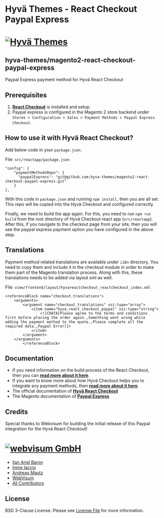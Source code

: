 # Hyvä Themes - React Checkout Paypal Express

# [![Hyvä Themes](https://github.com/hyva-themes/magento2-react-checkout/blob/documentation/docs/images/logo-hyva.svg)](https://hyva.io/)

## hyva-themes/magento2-react-checkout-paypal-express

Paypal Express payment method for Hyvä React Checkout

## Prerequisites

1. **[React Checkout](https://github.com/hyva-themes/magento2-react-checkout)** is installed and setup.
2. Paypal express is configured in the Magento 2 store backend under `Stores > Configuration > Sales > Payment Methods > Paypal Express Checkout`.

## How to use it with Hyvä React Checkout?
Add below code in your `package.json`.

File: `src/reactapp/package.json`

```
"config": {
    "paymentMethodsRepo": {
      "paypalExpress": "git@github.com:hyva-themes/magento2-react-checkout-paypal-express.git"
    }
},
```
With this code in `package.json` and running `npm install`, then you are all set. This repo will be copied into the Hyvä Checkout and configured correctly.

Finally, we need to build the app again. For this, you need to run `npm run build` from the root directory of Hyvä Checkout react app (`src/reactapp`). After this, if you navigate to the checkout page from your site, then you will see the paypal express payment option you have configured in the above step.

## Translations
Payment method related translations are available under `i18n` directory. You need to copy them and include it in the checkout module in order to make them part of the Magento translation process. Along with this, these translations needs to be added via layout xml as well.

File: `view/frontend/layout/hyvareactcheckout_reactcheckout_index.xml`

```
<referenceBlock name="checkout.translations">
    <arguments>
        <argument name="checkout_translations" xsi:type="array">
            <item name="hyva_react_checkout_paypal" xsi:type="string">
                <![CDATA[Please agree to the terms and conditions first before placing the order again.,Something went wrong while adding the payment method to the quote.,Please complete all the required data.,Paypal Error]]>
            </item>
        </argument>
    </arguments>
        </referenceBlock>
```

## Documentation

- If you need information on the build process of the React Checkout, then you can **[read more about it here](https://hyva-themes.github.io/magento2-react-checkout/build/)**.
- If you want to know more about how Hyvä Checkout helps you to integrate any payment methods, then **[read more about it here](https://hyva-themes.github.io/magento2-react-checkout/payment-integration/)**.
- The official documentation of **[Hyvä React Checkout](https://hyva-themes.github.io/magento2-react-checkout)**
- The Magento documentation of **[Paypal Express](https://docs.magento.com/user-guide/payment/paypal-express-checkout.html)**

## Credits

Special thanks to Webvisum for building the initial release of this Paypal integration for the Hyvä React Checkout!

# [![webvisum GmbH](https://webvisum.de/media/logo/websites/1/logo.png)](https://webvisum.de)

- [Ilan Ariel Baron][link-author]
- [Irene Iaccio][link-author2]
- [Andreas Mautz][link-author3]
- [WebVisum][link-company1]
- [All Contributors][link-contributors]

## License

BSD 3-Clause License. Please see [License File](LICENSE.txt) for more information.

[link-author]: https://github.com/ilanarielbaron
[link-author2]: https://github.com/nuovecode
[link-author3]: https://github.com/mautz-et-tong

[link-company1]: https://webvisum.de
[link-contributors]: ../../contributors
